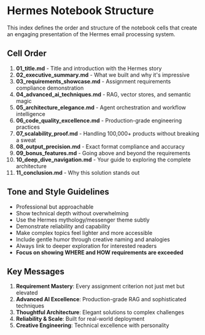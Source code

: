 # Hermes Notebook Structure

This index defines the order and structure of the notebook cells that create an engaging presentation of the Hermes email processing system.

## Cell Order

1. **01_title.md** - Title and introduction with the Hermes story
2. **02_executive_summary.md** - What we built and why it's impressive  
3. **03_requirements_showcase.md** - Assignment requirements compliance demonstration
4. **04_advanced_ai_techniques.md** - RAG, vector stores, and semantic magic
5. **05_architecture_elegance.md** - Agent orchestration and workflow intelligence
6. **06_code_quality_excellence.md** - Production-grade engineering practices
7. **07_scalability_proof.md** - Handling 100,000+ products without breaking a sweat
8. **08_output_precision.md** - Exact format compliance and accuracy
9. **09_bonus_features.md** - Going above and beyond the requirements
10. **10_deep_dive_navigation.md** - Your guide to exploring the complete architecture
11. **11_conclusion.md** - Why this solution stands out

## Tone and Style Guidelines

- Professional but approachable
- Show technical depth without overwhelming
- Use the Hermes mythology/messenger theme subtly
- Demonstrate reliability and capability
- Make complex topics feel lighter and more accessible
- Include gentle humor through creative naming and analogies
- Always link to deeper exploration for interested readers
- **Focus on showing WHERE and HOW requirements are exceeded**

## Key Messages

1. **Requirement Mastery**: Every assignment criterion not just met but elevated
2. **Advanced AI Excellence**: Production-grade RAG and sophisticated techniques
3. **Thoughtful Architecture**: Elegant solutions to complex challenges
4. **Reliability & Scale**: Built for real-world deployment
5. **Creative Engineering**: Technical excellence with personality 